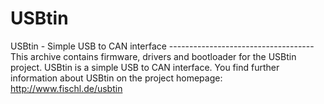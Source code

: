 USBtin
======

USBtin - Simple USB to CAN interface ------------------------------------  This archive contains firmware, drivers and bootloader for the USBtin project. USBtin is a simple USB to CAN interface. You find further information about USBtin on the project homepage: http://www.fischl.de/usbtin
